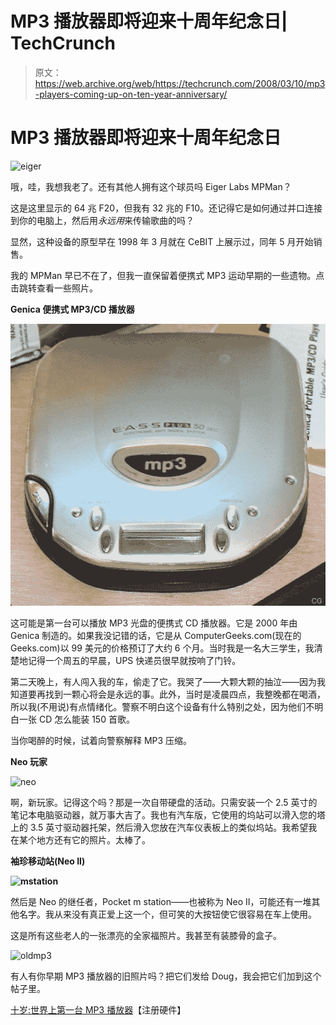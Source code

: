 # MP3 播放器即将迎来十周年纪念日| TechCrunch

> 原文：<https://web.archive.org/web/https://techcrunch.com/2008/03/10/mp3-players-coming-up-on-ten-year-anniversary/>

# MP3 播放器即将迎来十周年纪念日

![eiger](img/6602fc09f30a764260fcb0863e6fa844.png)

哦，哇，我想我老了。还有其他人拥有这个球员吗 Eiger Labs MPMan？

这是这里显示的 64 兆 F20，但我有 32 兆的 F10。还记得它是如何通过并口连接到你的电脑上，然后用*永远用*来传输歌曲的吗？

显然，这种设备的原型早在 1998 年 3 月就在 CeBIT 上展示过，同年 5 月开始销售。

我的 MPMan 早已不在了，但我一直保留着便携式 MP3 运动早期的一些遗物。点击跳转查看一些照片。

**Genica 便携式 MP3/CD 播放器**

![genica](img/482cf7b4531ee106e2cf5ff872ca6cce.png)

这可能是第一台可以播放 MP3 光盘的便携式 CD 播放器。它是 2000 年由 Genica 制造的。如果我没记错的话，它是从 ComputerGeeks.com(现在的 Geeks.com)以 99 美元的价格预订了大约 6 个月。当时我是一名大三学生，我清楚地记得一个周五的早晨，UPS 快递员很早就按响了门铃。

第二天晚上，有人闯入我的车，偷走了它。我哭了——大颗大颗的抽泣——因为我知道要再找到一颗心将会是永远的事。此外，当时是凌晨四点，我整晚都在喝酒，所以我(不用说)有点情绪化。警察不明白这个设备有什么特别之处，因为他们不明白一张 CD 怎么能装 150 首歌。

当你喝醉的时候，试着向警察解释 MP3 压缩。

**Neo 玩家**

![neo](img/ba41a09658e3479ed1f28b0b2b694c1a.png)

啊，新玩家。记得这个吗？那是一次自带硬盘的活动。只需安装一个 2.5 英寸的笔记本电脑驱动器，就万事大吉了。我也有汽车版，它使用的坞站可以滑入您的塔上的 3.5 英寸驱动器托架，然后滑入您放在汽车仪表板上的类似坞站。我希望我在某个地方还有它的照片。太棒了。

**袖珍移动站(Neo II)**

**![mstation](img/0803f2ec96c09d1602c570c0221d5bcb.png)**

然后是 Neo 的继任者，Pocket m station——也被称为 Neo II，可能还有一堆其他名字。我从来没有真正爱上这一个，但可笑的大按钮使它很容易在车上使用。

这是所有这些老人的一张漂亮的全家福照片。我甚至有装膝骨的盒子。

![oldmp3](img/6e82e07733f87694b429daeb396ee70b.png)

有人有你早期 MP3 播放器的旧照片吗？把它们发给 Doug，我会把它们加到这个帖子里。

[十岁:世界上第一台 MP3 播放器](https://web.archive.org/web/20230311032110/http://www.reghardware.co.uk/2008/03/10/ft_first_mp3_player/)【注册硬件】